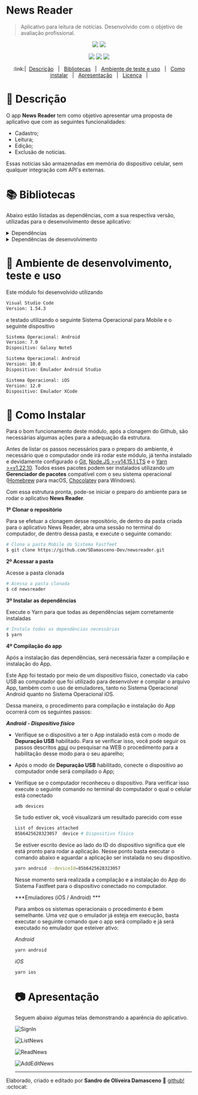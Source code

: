 # News Reader
> Aplicativo para leitura de notícias. Desenvolvido com o objetivo de avaliação profissional.

<p align="center" target="_blank">
  <img src="https://img.shields.io/badge/React-17.0.1-purple?style=plastic&logo=React">
  <img src="https://img.shields.io/badge/React%20Native-0.64.0-blue?style=plastic&logo=React">
</p>
<p align="center" target="_blank">
  <img src="https://img.shields.io/badge/Javascript%20Tests-passed-%2331C453?style=plastic&logo=github">
  <img src="https://img.shields.io/badge/Android%20build-passed-%2331C453?style=plastic&logo=github">
  <img src="https://img.shields.io/badge/iOS%20build-passed-%2331C453?style=plastic&logo=github">
</p>

<p align="center" target="_blank">
:link:| &nbsp;<a href="#page_with_curl-Descrição" target="_blank">Descrição</a> &nbsp;  | &nbsp; <a href="#books-Bibliotecas">Bibliotecas</a> &nbsp; | &nbsp; <a href="#shell-ambiente-de-desenvolvimento-teste-e-uso">Ambiente de teste e uso</a> &nbsp; | &nbsp; <a href="#floppy_disk-Como-Instalar">Como instalar</a> &nbsp; | &nbsp; <a href=":camera: Apresentação">Apresentação</a> &nbsp; | &nbsp; <a href="https://github.com/SDamasceno-Dev/newsreader/blob/main/LICENSE.md">Licença</a> &nbsp; |
</p>

# :page_with_curl: Descrição
O app **News Reader** tem como objetivo apresentar uma proposta de aplicativo que com as seguintes funcionalidades: 
- Cadastro;
- Leitura;
- Edição;
- Exclusão de notícias.

Essas notícias são armazenadas em memória do dispositivo celular, sem qualquer integração com API's externas.


# :books: Bibliotecas
Abaixo estão listadas as dependências, com a sua respectiva versão, utilizadas para o desenvolvimento desse aplicativo:

<details><summary>Dependências</summary>
  <ul>
    <li><a href="https://www.npmjs.com/package/@react-native-community/masked-view">@react-native-community/masked-view</a> [^0.1.10]</li>
    <li><a href="https://www.npmjs.com/package/@react-navigation/bottom-tabs">@react-navigation/bottom-tabs</a> [^5.11.8]</li>
    <li><a href="https://www.npmjs.com/package/@react-navigation/native">@react-navigation/native</a> [^5.9.3]</li>
    <li><a href="https://www.npmjs.com/package/@react-navigation/stack">@react-navigation/stack</a> [^5.14.3]</li>
    <li><a href="https://www.npmjs.com/package/moment">moment</a> [^2.29.1]</li>
    <li><a href="https://www.npmjs.com/package/prop-types">prop-types</a> [^15.7.2]</li>
    <li><a href="https://www.npmjs.com/package/react">react</a> [17.0.1]</li>
    <li><a href="https://www.npmjs.com/package/react-native">react-native</a> [0.64.0]</li>
    <li><a href="https://www.npmjs.com/package/react-native-gesture-handler">react-native-gesture-handler</a> [^1.10.3]</li>
    <li><a href="https://www.npmjs.com/package/react-native-get-random-values">react-native-get-random-values</a> [^1.6.0]</li>
    <li><a href="https://www.npmjs.com/package/react-native-reanimated">react-native-reanimated</a> [^2.0.1]</li>
    <li><a href="https://www.npmjs.com/package/react-native-safe-area-context">react-native-safe-area-context</a> [^3.2.0]</li>
    <li><a href="https://www.npmjs.com/package/react-native-screens">react-native-screens</a> [^2.18.1]</li>
    <li><a href="https://www.npmjs.com/package/react-native-vector-icons">react-native-vector-icons</a> [^8.1.0]</li>
    <li><a href="https://www.npmjs.com/package/styled-components">styled-components</a> [^5.2.1]</li>
    <li><a href="https://www.npmjs.com/package/uuid">uuid</a> [^8.3.2]</li>
  </ul>
</details>

<details><summary>Dependências de desenvolvimento</summary>
  <ul>
  <li><a href="https://www.npmjs.com/package/@babel/core">@babel/core"</a> [^7.12.9]</li>
<li><a href="https://www.npmjs.com/package/@babel/runtime">@babel/runtime"</a> [^7.12.5]</li>
<li><a href="https://www.npmjs.com/package/@react-native-community/eslint-config">@react-native-community/eslint-config</a> [^2.0.0]</li>
<li><a href="https://www.npmjs.com/package/@types/styled-components">@types/styled-components</a> [5.1.6]</li>
<li><a href="https://www.npmjs.com/package/babel-jest">babel-jest</a> [^26.6.3]</li>
<li><a href="https://www.npmjs.com/package/eslint">eslint</a> [7.14.0]</li>
<li><a href="https://www.npmjs.com/package/eslint-config-airbnb">eslint-config-airbnb</a> [^18.2.1]</li>
<li><a href="https://www.npmjs.com/package/eslint-config-prettier">eslint-config-prettier</a> [^8.1.0]</li>
<li><a href="https://www.npmjs.com/package/eslint-plugin-import">eslint-plugin-import</a> [^2.22.1]</li>
<li><a href="https://www.npmjs.com/package/eslint-plugin-jsx-a11y">eslint-plugin-jsx-a11y</a> [^6.4.1]</li>
<li><a href="https://www.npmjs.com/package/eslint-plugin-prettier">eslint-plugin-prettier</a> [^3.3.1]</li>
<li><a href="https://www.npmjs.com/package/eslint-plugin-react">eslint-plugin-react</a> [^7.21.5]</li>
<li><a href="https://www.npmjs.com/package/eslint-plugin-react-hooks">eslint-plugin-react-hooks</a> [^4]</li>
<li><a href="https://www.npmjs.com/package/jest">jest</a> [^26.6.3]</li>
<li><a href="https://www.npmjs.com/package/metro-react-native-babel-preset">metro-react-native-babel-preset</a> [^0.64.0]</li>
<li><a href="https://www.npmjs.com/package/prettier">prettier</a> [^2.2.1]</li>
<li><a href="https://www.npmjs.com/package/react-test-renderer">react-test-renderer</a> [17.0.1]</li>
  </ul>
</details>

# :shell: Ambiente de desenvolvimento, teste e uso

Este módulo foi desenvolvido utilizando

```bash
Visual Studio Code
Version: 1.54.3
```

e testado utilizando o seguinte Sistema Operacional para Mobile e o seguinte dispositivo

```bash
Sistema Operacional: Android
Version: 7.0
Dispositivo: Galaxy Note5

Sistema Operacional: Android
Version: 10.0
Dispositivo: Emulador Android Studio

Sistema Operacional: iOS
Version: 12.0
Dispositivo: Emulador XCode
```

# :floppy_disk: Como Instalar

Para o bom funcionamento deste módulo, após a clonagem do Github, são necessárias algumas ações para a adequação da estrutura.

Antes de listar os passos necessários para o preparo do ambiente, é necessário que o computador onde irá rodar este módulo, já tenha instalado e devidamente configurado o [Git](https://git-scm.com/), [Node.JS >=v14.15.1 LTS](https://nodejs.org/en/) e o [Yarn >=v1.22.10](https://yarnpkg.com/). Todos esses pacotes podem ser instalados utilizando um **Gerenciador de pacotes** compatível com o seu sistema operacional ([Homebrew](https://brew.sh/) para macOS, [Chocolatey](https://chocolatey.org/) para Windows).

Com essa estrutura pronta, pode-se iniciar o preparo do ambiente para se rodar o aplicativo **News Reader**.

**1º Clonar o repositório**

Para se efetuar a clonagem desse repositório, de dentro da pasta  criada para o aplicativo News Reader, abra uma sessão no terminal do computador, de dentro dessa pasta, e execute o seguinte comando:

```bash
# Clona a pasta Mobile do Sistema Fastfeet
$ git clone https://github.com/SDamasceno-Dev/newsreader.git
```

**2º Acessar a pasta**

Acesse a pasta clonada

```bash
# Acessa a pasta clonada
$ cd newsreader
```

**3º Instalar as dependências**

Execute o Yarn para que todas as dependências sejam corretamente instaladas

```bash
# Instala todas as dependências necessárias
$ yarn
```

**4º Compilação do app**

Após a instalação das dependências, será necessária fazer a compilação e instalação do App.

Este App foi testado por meio de um dispositivo físico, conectado via cabo USB ao computador que foi utilizado para desenvolver e compilar o arquivo App, também com o uso de emuladores, tanto no Sistema Operacional Android quanto no Sistema Operacional iOS.

Dessa maneira, o procedimento para compilação e instalação do App ocorrerá com os seguintes passos:

***Android - Dispositivo físico***

* Verifique se o dispositivo a ter o App instalado está com o modo de **Depuração USB** habilitado. Para se verificar isso, você pode seguir os passos descritos [aqui](https://react-native.rocketseat.dev/usb/android) ou pesquisar na WEB o procedimento para a habilitação desse modo para o seu aparelho;
* Após o modo de **Depuração USB** habilitado, conecte o dispositivo ao computador onde será compilado o App;
* Verifique se o computador reconheceu o dispositivo. Para verificar isso execute o seguinte comando no terminal do computador o qual o celular está conectado
  ```bash
  adb devices
  ```
  Se tudo estiver ok, você visualizará um resultado parecido com esse

  ```bash
  List of devices attached
  85b6425628323057	device # Dispositivo físico
  ```

  Se estiver escrito device ao lado do ID do dispositivo significa que ele está pronto para rodar a aplicação. Nesse ponto basta executar o comando abaixo e aguardar a aplicação ser instalada no seu dispositivo.

  ```bash
  yarn android --deviceId=85b6425628323057
  ```

  Nesse momento será realizada a compilação e a instalação do App do Sistema Fastfeet para o dispositivo conectado no computador.

  ***Emuladores (iOS / Android) ***

  Para ambos os sistemas operacionais o procedimento é bem semelhante. Uma vez que o emulador já esteja em execução, basta executar o seguinte comando que o app será compilado e já será executado no emulador que esteiver ativo:

  *Android*
  ```bash
  yarn android
  ```

  *iOS*
  ```bash
  yarn ios
  ```

  # :camera: Apresentação
  
  Seguem abaixo algumas telas demonstrando a aparência do aplicativo.

  ![SignIn](https://user-images.githubusercontent.com/58818002/113037047-5e9fef00-916b-11eb-8ae5-fdd674e1f521.png)

  ![ListNews](https://user-images.githubusercontent.com/58818002/113037100-6bbcde00-916b-11eb-84a5-0c8b2cb03421.png)

  ![ReadNews](https://user-images.githubusercontent.com/58818002/113037147-78413680-916b-11eb-8c1d-9668229d8fc7.png)

  ![AddEditNews](https://user-images.githubusercontent.com/58818002/113037196-868f5280-916b-11eb-806e-f6aa304f9ce4.png)

  ---
Elaborado, criado e editado por **Sandro de Oliveira Damasceno** :space_invader:   [github!](https://github.com/SDamasceno-Dev) :octocat:
